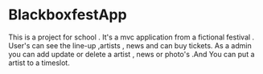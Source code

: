 # BlackboxfestApp
This is a project for school . It's a mvc application from a fictional festival . User's can see the line-up ,artists , news and can buy tickets. As a admin you can add update or delete a artist , news or photo's .And You can put a artist to a timeslot.
